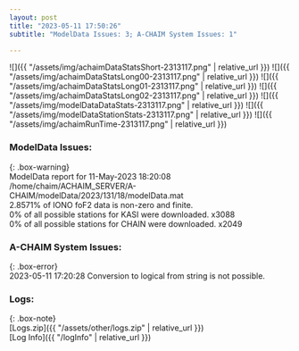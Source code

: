 ```yaml
---
layout: post
title: "2023-05-11 17:50:26"
subtitle: "ModelData Issues: 3; A-CHAIM System Issues: 1"

---
```


![]({{ "/assets/img/achaimDataStatsShort-2313117.png" | relative_url }})
![]({{ "/assets/img/achaimDataStatsLong00-2313117.png" | relative_url }})
![]({{ "/assets/img/achaimDataStatsLong01-2313117.png" | relative_url }})
![]({{ "/assets/img/achaimDataStatsLong02-2313117.png" | relative_url }})
![]({{ "/assets/img/modelDataDataStats-2313117.png" | relative_url }})
![]({{ "/assets/img/modelDataStationStats-2313117.png" | relative_url }})
![]({{ "/assets/img/achaimRunTime-2313117.png" | relative_url }})


### ModelData Issues:  
  
{: .box-warning}  
 ModelData report for 11-May-2023 18:20:08   
 /home/chaim/ACHAIM_SERVER/A-CHAIM/modelData/2023/131/18/modelData.mat   
 2.8571% of IONO foF2 data is non-zero and finite.   
 0% of all possible stations for KASI were downloaded. x3088   
 0% of all possible stations for CHAIN were downloaded. x2049   
  
### A-CHAIM System Issues:  
  
{: .box-error}  
2023-05-11 17:20:28 Conversion to logical from string is not possible.  

### Logs:  
  
{: .box-note}  
[Logs.zip]({{ "/assets/other/logs.zip" | relative_url }})  
[Log Info]({{ "/logInfo" | relative_url }})  
